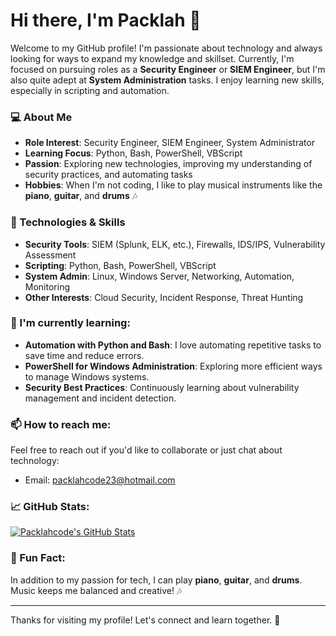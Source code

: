 # Hi there, I'm Packlah 👋

Welcome to my GitHub profile! I'm passionate about technology and always looking for ways to expand my knowledge and skillset. Currently, I'm focused on pursuing roles as a **Security Engineer** or **SIEM Engineer**, but I'm also quite adept at **System Administration** tasks. I enjoy learning new skills, especially in scripting and automation.

### 💻 About Me
- **Role Interest**: Security Engineer, SIEM Engineer, System Administrator
- **Learning Focus**: Python, Bash, PowerShell, VBScript
- **Passion**: Exploring new technologies, improving my understanding of security practices, and automating tasks
- **Hobbies**: When I'm not coding, I like to play musical instruments like the **piano**, **guitar**, and **drums** 🎶

### 🔧 Technologies & Skills
- **Security Tools**: SIEM (Splunk, ELK, etc.), Firewalls, IDS/IPS, Vulnerability Assessment
- **Scripting**: Python, Bash, PowerShell, VBScript
- **System Admin**: Linux, Windows Server, Networking, Automation, Monitoring
- **Other Interests**: Cloud Security, Incident Response, Threat Hunting

### 🌱 I'm currently learning:
- **Automation with Python and Bash**: I love automating repetitive tasks to save time and reduce errors.
- **PowerShell for Windows Administration**: Exploring more efficient ways to manage Windows systems.
- **Security Best Practices**: Continuously learning about vulnerability management and incident detection.

### 📫 How to reach me:
Feel free to reach out if you'd like to collaborate or just chat about technology:
- Email: [packlahcode23@hotmail.com](mailto:packlahcode23@hotmail.com)

### 📈 GitHub Stats:
[![Packlahcode's GitHub Stats](https://github-readme-stats.vercel.app/api?username=packlahcode&show_icons=true&count_private=true&hide_title=true)](https://github.com/packlahcode)

### 🎸 Fun Fact:
In addition to my passion for tech, I can play **piano**, **guitar**, and **drums**. Music keeps me balanced and creative! 🎶

---

Thanks for visiting my profile! Let's connect and learn together. 🚀
